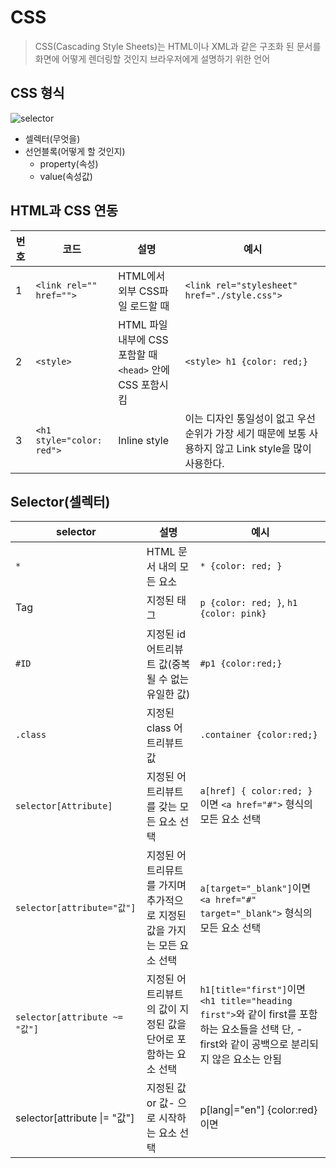 # CSS
> CSS(Cascading Style Sheets)는 HTML이나 XML과 같은 구조화 된 문서를 화면에 어떻게 렌더링할 것인지 브라우저에게 설명하기 위한 언어

## CSS 형식
![selector](https://poiemaweb.com/img/css-syntax.png)

- 셀렉터(무엇을)
- 선언블록(어떻게 할 것인지)
  - property(속성)
  - value(속성값)

## HTML과 CSS 연동

|번호|코드|설명|예시|
|---|---|---|---|
|1|`<link rel="" href="">`|HTML에서 외부 CSS파일 로드할 때|`<link rel="stylesheet" href="./style.css">`|
|2|`<style>`|HTML 파일 내부에 CSS 포함할 때 `<head>` 안에 CSS 포함시킴|`<style> h1 {color: red;}`|
|3|`<h1 style="color: red">`|Inline style| 이는 디자인 통일성이 없고 우선순위가 가장 세기 때문에 보통 사용하지 않고 Link style을 많이 사용한다.|

## Selector(셀렉터)
|selector|설명|예시|
|---|---|---|
|`*`|HTML 문서 내의 모든 요소|`* {color: red; }`|
|Tag|지정된 태그|`p {color: red; }`, `h1 {color: pink}`|
|`#ID`|지정된 id 어트리뷰트 값(중복 될 수 없는 유일한 값)|`#p1 {color:red;}`|
|`.class`|지정된 class 어트리뷰트 값|`.container {color:red;}`|
|`selector[Attribute]`|지정된 어트리뷰트를 갖는 모든 요소 선택|`a[href] { color:red; }`이면 `<a href="#">` 형식의 모든 요소 선택|
|`selector[attribute="값"]`| 지정된 어트리뮤트를 가지며 추가적으로 지정된 값을 가지는 모든 요소 선택|`a[target="_blank"]`이면 `<a href="#" target="_blank">` 형식의 모든 요소 선택|
|`selector[attribute ~= "값"]`|지정된 어트리뷰트의 값이 지정된 값을 단어로 포함하는 요소 선택|`h1[title="first"]`이면 `<h1 title="heading first">`와 같이 first를 포함하는 요소들을 선택 단, -first와 같이 공백으로 분리되지 않은 요소는 안됨|
|selector[attribute &#124;= "값"]|지정된 값 or 값- 으로 시작하는 요소 선택|p[lang&#124;="en"] {color:red} 이면 



